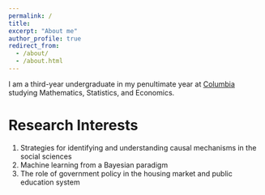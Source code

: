 ```yaml
---
permalink: /
title: 
excerpt: "About me"
author_profile: true
redirect_from: 
  - /about/
  - /about.html
---
```


I am a third-year undergraduate in my penultimate year at [Columbia](https://www.college.columbia.edu/) studying Mathematics, Statistics, and Economics.

Research Interests
======
1. Strategies for identifying and understanding causal mechanisms in the social sciences
1. Machine learning from a Bayesian paradigm
1. The role of government policy in the housing market and public education system

